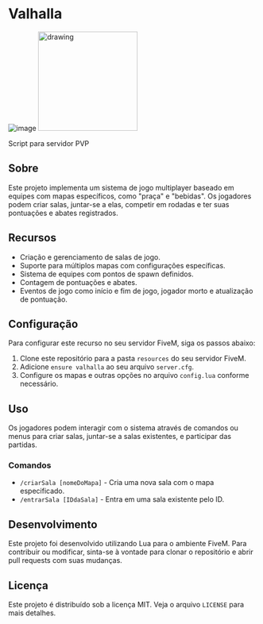 # Valhalla

![image](https://i.imgur.com/JBuv1zs.png)
<img src="(https://i.imgur.com/JBuv1zs.png)" alt="drawing" width="200"/>

Script para servidor PVP

## Sobre

Este projeto implementa um sistema de jogo multiplayer baseado em equipes com mapas específicos, como "praça" e "bebidas". Os jogadores podem criar salas, juntar-se a elas, competir em rodadas e ter suas pontuações e abates registrados.

## Recursos

- Criação e gerenciamento de salas de jogo.
- Suporte para múltiplos mapas com configurações específicas.
- Sistema de equipes com pontos de spawn definidos.
- Contagem de pontuações e abates.
- Eventos de jogo como início e fim de jogo, jogador morto e atualização de pontuação.

## Configuração

Para configurar este recurso no seu servidor FiveM, siga os passos abaixo:

1. Clone este repositório para a pasta `resources` do seu servidor FiveM.
2. Adicione `ensure valhalla` ao seu arquivo `server.cfg`.
3. Configure os mapas e outras opções no arquivo `config.lua` conforme necessário.

## Uso

Os jogadores podem interagir com o sistema através de comandos ou menus para criar salas, juntar-se a salas existentes, e participar das partidas.

### Comandos

- `/criarSala [nomeDoMapa]` - Cria uma nova sala com o mapa especificado.
- `/entrarSala [IDdaSala]` - Entra em uma sala existente pelo ID.

## Desenvolvimento

Este projeto foi desenvolvido utilizando Lua para o ambiente FiveM. Para contribuir ou modificar, sinta-se à vontade para clonar o repositório e abrir pull requests com suas mudanças.

## Licença

Este projeto é distribuído sob a licença MIT. Veja o arquivo `LICENSE` para mais detalhes.
